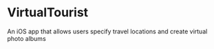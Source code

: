 # VirtualTourist
An iOS app that allows users specify travel locations and create virtual photo albums
